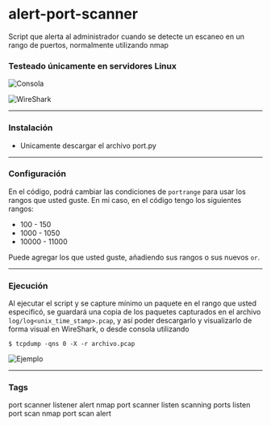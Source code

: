 # alert-port-scanner
Script que alerta al administrador cuando se detecte un escaneo en un rango de puertos, normalmente utilizando nmap

### Testeado únicamente en servidores Linux

![Consola](https://i.imgur.com/vA3JyVB.png)

![WireShark](https://i.imgur.com/pJIoIwl.png)

---

### Instalación
- Unicamente descargar el archivo port.py

---

### Configuración
En el código, podrá cambiar las condiciones de ``portrange`` para usar los rangos que usted guste.
En mi caso, en el código tengo los siguientes rangos:
- 100 - 150
- 1000 - 1050
- 10000 - 11000

Puede agregar los que usted guste, añadiendo sus rangos o sus nuevos ``or``.

---

### Ejecución
Al ejecutar el script y se capture mínimo un paquete en el rango que usted especificó, se guardará una copia
de los paquetes capturados en el archivo ``log/log<unix_time_stamp>.pcap``, y así poder descargarlo
y visualizarlo de forma visual en WireShark, o desde consola utilizando

```
$ tcpdump -qns 0 -X -r archivo.pcap
```

![Ejemplo](https://i.imgur.com/ETEummV.png)

---

### Tags
port scanner listener
alert nmap port scanner
listen scanning ports
listen port scan
nmap port scan alert

